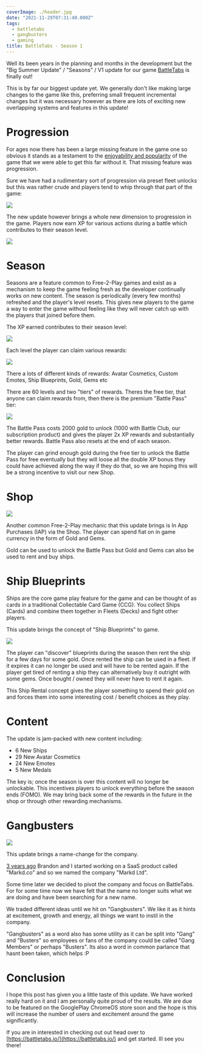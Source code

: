 ```yaml
---
coverImage: ./header.jpg
date: "2021-11-29T07:31:40.000Z"
tags:
  - battletabs
  - gangbusters
  - gaming
title: BattleTabs - Season 1
---
```


Well its been years in the planning and months in the development but the "Big Summer Update" / "Seasons" / V1 update for our game [BattleTabs](https://battletabs.com) is finally out!

This is by far our biggest update yet. We generally don't like making large changes to the game like this, preferring small frequent incremental changes but it was necessary however as there are lots of exciting new overlapping systems and features in this update!

<!-- more -->

# Progression

For ages now there has been a large missing feature in the game one so obvious it stands as a testament to the [enjoyability and popularity](https://twitter.com/theBrandonWu/status/1458058505072652300) of the game that we were able to get this far without it. That missing feature was progression.

Sure we have had a rudimentary sort of progression via preset fleet unlocks but this was rather crude and players tend to whip through that part of the game:

[![](./preset-fleet-unlocks.png)](./preset-fleet-unlocks.png)

The new update however brings a whole new dimension to progression in the game. Players now earn XP for various actions during a battle which contributes to their season level.

[![](./game-over-modal.png)](./game-over-modal.png)

# Season

Seasons are a feature common to Free-2-Play games and exist as a mechanism to keep the game feeling fresh as the developer continually works on new content. The season is periodically (every few months) refreshed and the player's level resets. This gives new players to the game a way to enter the game without feeling like they will never catch up with the players that joined before them.

The XP earned contributes to their season level:

[![](./progress-scroller-1.png)](./progress-scroller-1.png)

Each level the player can claim various rewards:

[![](./reward1.png)](./reward1.png)

There a lots of different kinds of rewards: Avatar Cosmetics, Custom Emotes, Ship Blueprints, Gold, Gems etc

There are 60 levels and two "tiers" of rewards. Theres the free tier, that anyone can claim rewards from, then there is the premium "Battle Pass" tier:

[![](./bp-modal.png)](./bp-modal.png)

The Battle Pass costs 2000 gold to unlock (1000 with Battle Club, our subscription product) and gives the player 2x XP rewards and substantially better rewards. Battle Pass also resets at the end of each season.

The player can grind enough gold during the free tier to unlock the Battle Pass for free eventually but they will loose all the double XP bonus they could have achieved along the way if they do that, so we are hoping this will be a strong incentive to visit our new Shop.

# Shop

[![](./shop1.png)](./shop1.png)

Another common Free-2-Play mechanic that this update brings is In App Purchases (IAP) via the Shop. The player can spend fiat on in game currency in the form of Gold and Gems.

Gold can be used to unlock the Battle Pass but Gold and Gems can also be used to rent and buy ships.

# Ship Blueprints

Ships are the core game play feature for the game and can be thought of as cards in a traditional Collectable Card Game (CCG). You collect Ships (Cards) and combine them together in Fleets (Decks) and fight other players.

This update brings the concept of "Ship Blueprints" to game.

[![](./blueprint-states.jpg)](./blueprint-states.jpg)

The player can "discover" blueprints during the season then rent the ship for a few days for some gold. Once rented the ship can be used in a fleet. If it expires it can no longer be used and will have to be rented again. If the player get tired of renting a ship they can alternatively buy it outright with some gems. Once bought / owned they will never have to rent it again.

This Ship Rental concept gives the player something to spend their gold on and forces them into some interesting cost / benefit choices as they play.

# Content

The update is jam-packed with new content including:

- 6 New Ships
- 29 New Avatar Cosmetics
- 24 New Emotes
- 5 New Medals

The key is; once the season is over this content will no longer be unlockable. This incentives players to unlock everything before the season ends (FOMO). We may bring back some of the rewards in the future in the shop or through other rewarding mechanisms.

# Gangbusters

[![](./logo_full.png)](./logo_full.png)

This update brings a name-change for the company.

[3 years ago](https://mikecann.co.uk/posts/farewell-bamboo-hello-markd) Brandon and I started working on a SaaS product called "Markd.co" and so we named the company "Markd Ltd".

Some time later we decided to pivot the company and focus on BattleTabs. For for some time now we have felt that the name no longer suits what we are doing and have been searching for a new name.

We traded different ideas until we hit on "Gangbusters". We like it as it hints at excitement, growth and energy, all things we want to instil in the company.

"Gangbusters" as a word also has some utility as it can be split into "Gang" and "Busters" so employees or fans of the company could be called "Gang Members" or perhaps "Busters". Its also a word in common parlance that hasnt been taken, which helps :P

# Conclusion

I hope this post has given you a little taste of this update. We have worked really hard on it and I am personally quite proud of the results. We are due to be featured on the GooglePlay ChromeOS store soon and the hope is this will increase the number of users and excitement around the game significantly.

If you are in interested in checking out out head over to [https://battletabs.io/](https://battletabs.io/) and get started. Ill see you there!
